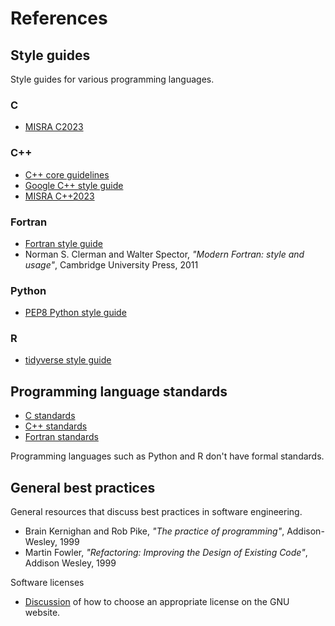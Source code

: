 # References

## Style guides

Style guides for various programming languages.

### C

  * [MISRA C2023](https://misra.org.uk/)

### C++

  * [C++ core guidelines](https://isocpp.github.io/CppCoreGuidelines/CppCoreGuidelines)
  * [Google C++ style guide](https://google.github.io/styleguide/cppguide.html)
  * [MISRA C++2023](https://misra.org.uk/)

### Fortran

  * [Fortran style
    guide](https://fortran-lang.org/learn/best_practices/style_guide/)
  * Norman S. Clerman and Walter Spector, *"Modern Fortran: style and usage"*,
    Cambridge University Press, 2011

### Python

  * [PEP8 Python style guide](https://peps.python.org/pep-0008/)

### R

  * [tidyverse style guide](https://style.tidyverse.org/)


## Programming language standards

  * [C standards](https://www.iso-9899.info/wiki/The_Standard)
  * [C++ standards](https://isocpp.org/std/the-standard)
  * [Fortran standards](https://fortranwiki.org/fortran/show/Standards)

Programming languages such as Python and R don't have formal standards.


## General best practices

General resources that discuss best practices in software engineering.

  * Brain Kernighan and Rob Pike, *"The practice of programming"*,
    Addison-Wesley, 1999
  * Martin Fowler, *"Refactoring: Improving the Design of Existing Code"*,
    Addison Wesley, 1999


Software licenses

  * [Discussion](https://www.gnu.org/licenses/license-recommendations.en.html)
    of how to choose an appropriate license on the GNU website.
